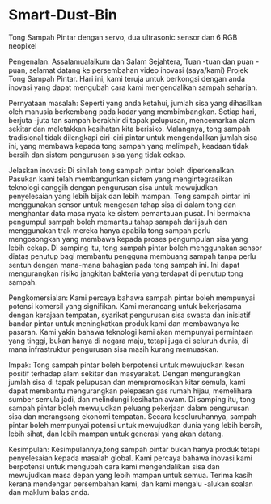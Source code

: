 # Smart-Dust-Bin
Tong Sampah Pintar dengan servo, dua ultrasonic sensor dan 6 RGB neopixel


Pengenalan:
Assalamualaikum dan Salam Sejahtera, Tuan -tuan dan puan -puan, selamat datang ke persembahan video inovasi (saya/kami) Projek Tong Sampah Pintar. Hari ini, kami teruja untuk berkongsi dengan anda inovasi yang dapat mengubah cara kami mengendalikan sampah seharian.

Pernyataan masalah:
Seperti yang anda ketahui, jumlah sisa yang dihasilkan oleh manusia berkembang pada kadar yang membimbangkan. Setiap hari, berjuta -juta tan sampah berakhir di tapak pelupusan, mencemarkan alam sekitar dan meletakkan kesihatan kita berisiko. Malangnya, tong sampah tradisional tidak dilengkapi ciri-ciri pintar untuk mengendalikan jumlah sisa ini, yang membawa kepada tong sampah yang melimpah, keadaan tidak bersih dan sistem pengurusan sisa yang tidak cekap.

Jelaskan inovasi:
Di sinilah tong sampah pintar boleh diperkenalkan. Pasukan kami telah membangunkan sistem yang mengintegrasikan teknologi canggih dengan pengurusan sisa untuk mewujudkan penyelesaian yang lebih bijak dan lebih mampan. Tong sampah pintar ini menggunakan sensor untuk mengesan tahap sisa di dalam tong dan menghantar data masa nyata ke sistem pemantauan pusat. Ini bermakna pengumpul sampah boleh memantau tahap sampah dari jauh dan menggunakan trak mereka hanya apabila tong sampah perlu mengosongkan yang membawa kepada proses pengumpulan sisa yang lebih cekap. Di samping itu, tong sampah pintar boleh menggunakan sensor diatas penutup bagi membantu pengguna membuang sampah tanpa perlu sentuh dengan mana-mana bahagian pada tong sampah ini. Ini dapat mengurangkan risiko jangkitan bakteria yang terdapat di penutup tong sampah.

Pengkomersialan:
Kami percaya bahawa sampah pintar boleh mempunyai potensi komersil yang signifikan. Kami merancang untuk bekerjasama dengan kerajaan tempatan, syarikat pengurusan sisa swasta dan inisiatif bandar pintar untuk meningkatkan produk kami dan membawanya ke pasaran. Kami yakin bahawa teknologi kami akan mempunyai permintaan yang tinggi, bukan hanya di negara maju, tetapi juga di seluruh dunia, di mana infrastruktur pengurusan sisa masih kurang memuaskan.

Impak:
Tong sampah pintar boleh berpotensi untuk mewujudkan kesan positif terhadap alam sekitar dan masyarakat. Dengan mengurangkan jumlah sisa di tapak pelupusan dan mempromosikan kitar semula, kami dapat membantu mengurangkan pelepasan gas rumah hijau, memelihara sumber semula jadi, dan melindungi kesihatan awam. Di samping itu, tong sampah pintar boleh mewujudkan peluang pekerjaan dalam pengurusan sisa dan merangsang ekonomi tempatan. Secara keseluruhannya, sampah pintar boleh mempunyai potensi untuk mewujudkan dunia yang lebih bersih, lebih sihat, dan lebih mampan untuk generasi yang akan datang.

Kesimpulan:
Kesimpulannya,tong sampah pintar bukan hanya produk tetapi penyelesaian kepada masalah global. Kami percaya bahawa inovasi kami berpotensi untuk mengubah cara kami mengendalikan sisa dan mewujudkan masa depan yang lebih mampan untuk semua. Terima kasih kerana mendengar persembahan kami, dan kami mengalu -alukan soalan dan maklum balas anda.
